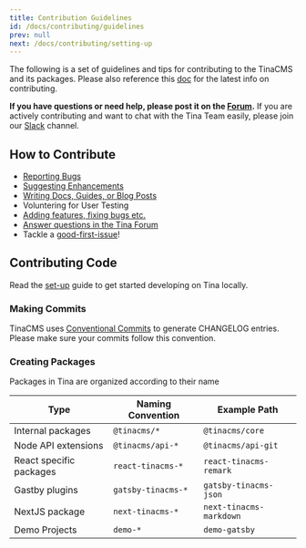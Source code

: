 ```yaml
---
title: Contribution Guidelines
id: /docs/contributing/guidelines
prev: null
next: /docs/contributing/setting-up
---
```


The following is a set of guidelines and tips for contributing to the TinaCMS and its packages. Please also reference this [doc](https://github.com/tinacms/tinacms/blob/master/CONTRIBUTING.md) for the latest info on contributing.

**If you have questions or need help, please post it on the [Forum](https://community.tinacms.org/).** If you are actively contributing and want to chat with the Tina Team easily, please join our [Slack](https://join.slack.com/t/tinacms/shared_invite/enQtNzgxNDY1OTA3ODI3LTNkNWEwYjQyYTA2ZDZjZGQ2YmI5Y2ZlOWVmMjlkYmYxMzVmNjM0YTk2MWM2MTIzMmMxMDg3NWIxN2EzOWQ0NDM) channel.

## How to Contribute

- [Reporting Bugs](https://github.com/tinacms/tinacms/issues)
- [Suggesting Enhancements](https://github.com/tinacms/tinacms/issues)
- [Writing Docs, Guides, or Blog Posts](https://github.com/tinacms/tinacms-site)
- Voluntering for User Testing
- [Adding features, fixing bugs etc.](https://github.com/tinacms/tinacms/issues)
- [Answer questions in the Tina Forum](https://community.tinacms.org/)
- Tackle a [good-first-issue](https://github.com/tinacms/tinacms/issues?q=is%3Aissue+is%3Aopen+label%3A%22good+first+issue%22)!

## Contributing Code

Read the [set-up](/docs/contributing/setting-up) guide to get started developing on Tina locally.

### Making Commits

TinaCMS uses [Conventional Commits](https://www.conventionalcommits.org/en/v1.0.0-beta.4/) to generate CHANGELOG entries. Please make sure your commits follow this convention.

### Creating Packages

Packages in Tina are organized according to their name

| Type                    | Naming Convention  | Example Path            |
| ----------------------- | ------------------ | ----------------------- |
| Internal packages       | `@tinacms/*`       | `@tinacms/core`         |
| Node API extensions     | `@tinacms/api-*`   | `@tinacms/api-git`      |
| React specific packages | `react-tinacms-*`  | `react-tinacms-remark`  |
| Gastby plugins          | `gatsby-tinacms-*` | `gatsby-tinacms-json`   |
| NextJS package          | `next-tinacms-*`   | `next-tinacms-markdown` |
| Demo Projects           | `demo-*`           | `demo-gatsby`           |
